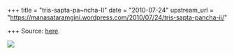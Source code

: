 +++
title = "tris-sapta-pa~ncha-II"
date = "2010-07-24"
upstream_url = "https://manasataramgini.wordpress.com/2010/07/24/tris-sapta-pancha-ii/"

+++
Source: [here](https://manasataramgini.wordpress.com/2010/07/24/tris-sapta-pancha-ii/).

[![](https://i2.wp.com/lh6.ggpht.com/_hjuA1bE0hBw/TDDXgRSMmII/AAAAAAAABfs/pqctALiZ7oA/s400/contextfree1.jpg)](http://picasaweb.google.com/lh/photo/AdMBHAsV8A_g0UKL2DGGxQ?feat=embedwebsite)
